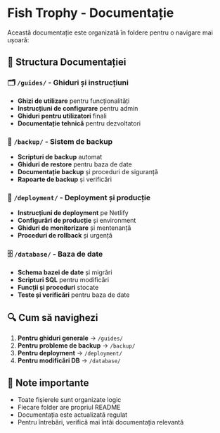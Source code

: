 # Fish Trophy - Documentație

Această documentație este organizată în foldere pentru o navigare mai ușoară:

## 📁 Structura Documentației

### 🗂️ `/guides/` - Ghiduri și instrucțiuni
- **Ghizi de utilizare** pentru funcționalități
- **Instrucțiuni de configurare** pentru admin
- **Ghiduri pentru utilizatori** finali
- **Documentație tehnică** pentru dezvoltatori

### 💾 `/backup/` - Sistem de backup
- **Scripturi de backup** automat
- **Ghiduri de restore** pentru baza de date
- **Documentație backup** și proceduri de siguranță
- **Rapoarte de backup** și verificări

### 🚀 `/deployment/` - Deployment și producție
- **Instrucțiuni de deployment** pe Netlify
- **Configurări de producție** și environment
- **Ghiduri de monitorizare** și mentenanță
- **Proceduri de rollback** și urgență

### 🗄️ `/database/` - Baza de date
- **Schema bazei de date** și migrări
- **Scripturi SQL** pentru modificări
- **Funcții și proceduri** stocate
- **Teste și verificări** pentru baza de date

## 🔍 Cum să navighezi

1. **Pentru ghiduri generale** → `/guides/`
2. **Pentru probleme de backup** → `/backup/`
3. **Pentru deployment** → `/deployment/`
4. **Pentru modificări DB** → `/database/`

## 📝 Note importante

- Toate fișierele sunt organizate logic
- Fiecare folder are propriul README
- Documentația este actualizată regulat
- Pentru întrebări, verifică mai întâi documentația relevantă

